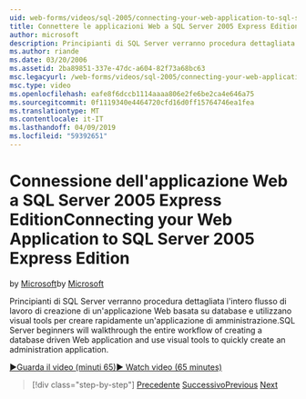 ```yaml
---
uid: web-forms/videos/sql-2005/connecting-your-web-application-to-sql-server-2005-express-edition
title: Connettere le applicazioni Web a SQL Server 2005 Express Edition | Microsoft Docs
author: microsoft
description: Principianti di SQL Server verranno procedura dettagliata l'intero flusso di lavoro di creazione di un'applicazione Web basata su database e utilizzano visual tools per creare rapidamente un administrat...
ms.author: riande
ms.date: 03/20/2006
ms.assetid: 2ba89851-337e-47dc-a604-82f73a68bc63
msc.legacyurl: /web-forms/videos/sql-2005/connecting-your-web-application-to-sql-server-2005-express-edition
msc.type: video
ms.openlocfilehash: eafe8f6dccb1114aaaa806e2fe6be2ca4e646a75
ms.sourcegitcommit: 0f1119340e4464720cfd16d0ff15764746ea1fea
ms.translationtype: MT
ms.contentlocale: it-IT
ms.lasthandoff: 04/09/2019
ms.locfileid: "59392651"
---
```

# <a name="connecting-your-web-application-to-sql-server-2005-express-edition"></a><span data-ttu-id="355ee-103">Connessione dell'applicazione Web a SQL Server 2005 Express Edition</span><span class="sxs-lookup"><span data-stu-id="355ee-103">Connecting your Web Application to SQL Server 2005 Express Edition</span></span>

<span data-ttu-id="355ee-104">by [Microsoft](https://github.com/microsoft)</span><span class="sxs-lookup"><span data-stu-id="355ee-104">by [Microsoft](https://github.com/microsoft)</span></span>

<span data-ttu-id="355ee-105">Principianti di SQL Server verranno procedura dettagliata l'intero flusso di lavoro di creazione di un'applicazione Web basata su database e utilizzano visual tools per creare rapidamente un'applicazione di amministrazione.</span><span class="sxs-lookup"><span data-stu-id="355ee-105">SQL Server beginners will walkthrough the entire workflow of creating a database driven Web application and use visual tools to quickly create an administration application.</span></span>

[<span data-ttu-id="355ee-106">&#9654;Guarda il video (minuti 65)</span><span class="sxs-lookup"><span data-stu-id="355ee-106">&#9654; Watch video (65 minutes)</span></span>](https://channel9.msdn.com/Blogs/ASP-NET-Site-Videos/connecting-your-web-application-to-sql-server-2005-express-edition)

> [!div class="step-by-step"]
> <span data-ttu-id="355ee-107">[Precedente](understanding-security-and-network-connectivity.md)
> [Successivo](using-sql-server-management-studio.md)</span><span class="sxs-lookup"><span data-stu-id="355ee-107">[Previous](understanding-security-and-network-connectivity.md)
[Next](using-sql-server-management-studio.md)</span></span>
